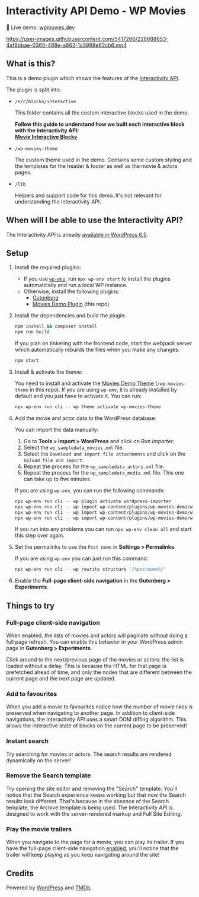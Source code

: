 # Interactivity API Demo - WP Movies

🎥 Live demo: [wpmovies.dev](https://wpmovies.dev)

https://user-images.githubusercontent.com/5417266/228688653-4af8bbae-0360-468e-a662-1a3998e62cb6.mp4

## What is this?

This is a demo plugin which shows the features of the [Interactivity API](https://make.wordpress.org/core/2024/03/04/interactivity-api-dev-note/).

The plugin is split into:

-   `/src/blocks/interactive`

    This folder contains all the custom interactive blocks used in the demo.

    **Follow this guide to understand how we built each interactive block with the Interactivity API:\
    [Movie Interactive Blocks](https://github.com/WordPress/wp-movies-demo/blob/main/docs/interactive-blocks/README.md)**

-   `/wp-movies-theme`

    The custom theme used in the demo. Contains some custom styling and the templates for the header & footer as well as the movie & actors pages.

-   `/lib`

    Helpers and support code for this demo. It's not relevant for understanding the Interactivity API.

## When will I be able to use the Interactivity API?

The Interactivity API is already [available in WordPress 6.5](https://make.wordpress.org/core/2024/03/04/interactivity-api-dev-note/).

## Setup

1. Install the required plugins:

    - If you use [`wp-env`](<[url](https://developer.wordpress.org/block-editor/reference-guides/packages/packages-env/)>), run `npx wp-env start` to install the plugins automatically and run a local WP instance.
    - Otherwise, install the following plugins:
        - [Gutenberg](https://github.com/WordPress/gutenberg/releases/latest/download/gutenberg.zip)
        - [Movies Demo
          Plugin](https://github.com/WordPress/wp-movies-demo/releases/latest/download/wp-movies-plugin.zip)
          (this repo)

2. Install the dependencies and build the plugin:

    ```sh
    npm install && composer install
    npm run build
    ```

    If you plan on tinkering with the frontend code, start the webpack server which automatically rebuilds the files when you make any changes:

    ```sh
    npm start
    ```

3. Install & activate the theme:

    You need to install and activate the [Movies Demo Theme](https://github.com/WordPress/wp-movies-demo/releases/latest/download/wp-movies-theme.zip) (`/wp-movies-theme` in this repo). If you are using `wp-env`, it is already installed by default and you just have to activate it. You can run:

    ```sh
    npx wp-env run cli -- wp theme activate wp-movies-theme
    ```

4. Add the movie and actor data to the WordPress database:

    You can import the data manually:

    1. Go to **Tools > Import > WordPress** and click on _Run Importer_.
    2. Select the `wp_sampledata_movies.xml` file.
    3. Select the `Download and import file attachments` and click on the
       `Upload file and import`.
    4. Repeat the process for the `wp_sampledata_actors.xml` file.
    5. Repeat the process for the `wp_sampledata_media.xml` file. This one can take up to five minutes.

    If you are using `wp-env`, you can run the following commands:

    ```sh
    npx wp-env run cli -- wp plugin activate wordpress-importer
    npx wp-env run cli -- wp import wp-content/plugins/wp-movies-demo/wp_sampledata_movies.xml --authors=create
    npx wp-env run cli -- wp import wp-content/plugins/wp-movies-demo/wp_sampledata_media.xml  --authors=create
    npx wp-env run cli -- wp import wp-content/plugins/wp-movies-demo/wp_sampledata_actors.xml --authors=create
    ```

    If you run into any problems you can run `npx wp-env clean all` and start this step over again.

5. Set the permalinks to use the `Post name` in **Settings > Permalinks**.

    If you are using `wp-env` you can just run this command:

    ```sh
    npx wp-env run cli -- wp rewrite structure '/%postname%/'
    ```

6. Enable the **Full-page client-side navigation** in the **Gutenberg > Experiments**.

## Things to try

### Full-page client-side navigation

When enabled, the lists of movies and actors will paginate without doing a full page refresh. You can enable this behavior in your WordPress admin page in **Gutenberg > Experiments**.

Click around to the next/previous page of the movies or actors: the list is loaded without a delay. This is because the HTML for that page is prefetched ahead of time, and only the nodes that are different between the current page and the next page are updated.

### Add to favourites

When you add a movie to favourites notice how the number of movie likes is preserved when navigating to another page. In addition to client-side navigations, the Interactivity API uses a smart DOM diffing algorithm. This allows the interactive state of blocks on the current page to be preserved!

### Instant search

Try searching for movies or actors. The search results are rendered dynamically on the server!

### Remove the Search template

Try opening the site editor and removing the "Search" template. You'll notice that the Search experience keeps working but that now the Search results look different. That's because in the absence of the Search template, the Archive template is being used. The Interactivity API is designed to work with the server-rendered markup and Full Site Editing.

### Play the movie trailers

When you navigate to the page for a movie, you can play its trailer. If you have the full-page client-side navigation [enabled](#client-side-navigations-and-pagination), you'll notice that the trailer will keep playing as you keep navigating around the site!

## Credits

Powered by [WordPress](https://wordpress.org/) and [TMDb](https://www.themoviedb.org/).
